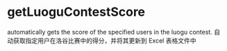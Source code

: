 # getLuoguContestScore
automatically gets the score of the specified users in the luogu contest. 自动获取指定用户在洛谷比赛中的得分，并将其更新到 Excel 表格文件中
